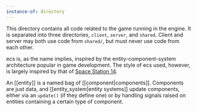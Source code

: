```yaml
---
instance-of: directory
---
```


This directory contains all code related to the game running in the engine. It is separated into three directories, `client`, `server`, and `shared`. Client and server may both use code from `shared/`, but must never use code from each other.

ecs is, as the name implies, inspired by the entity-component-system architecture popular in game development. The style of ecs used, however, is largely inspired by that of [Space Station 14](https://github.com/space-wizards/space-station-14). 

An [[entity]] is a named bag of [[component|components]]. Components are just data, and [[entity_system|entity systems]] update components, either via an `update()`  (if they define one) or by handling signals raised on entities containing a certain type of component.

